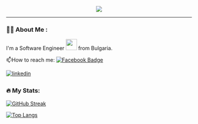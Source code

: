 <div id="header" align="center">
  <img src="https://media.giphy.com/media/p4NLw3I4U0idi/giphy.gif"/>
</div>


  

---

### :woman_technologist: About Me :

I'm a Software Engineer <img src="https://media.giphy.com/media/WUlplcMpOCEmTGBtBW/giphy.gif" width="30"> from Bulgaria.

:mailbox:How to reach me:   [![Facebook Badge](https://img.shields.io/badge/Facebook-%231877F2.svg?style=for-the-badge&logo=Facebook&logoColor=white)](https://www.facebook.com/nikolai.videnov/)   

<a href="https://www.linkedin.com/in/nikolay-videnov-968648239/" target="_blank">
    <img src=https://img.shields.io/badge/linkedin-%231E77B5.svg?&style=for-the-badge&logo=linkedin&logoColor=white alt=linkedin style="margin-bottom: 5px;" />
</a>                                     


### :fire: My Stats:
[![GitHub Streak](https://github-readme-streak-stats.herokuapp.com/?user=niki9011&theme=dark&background=000000)](https://git.io/streak-stats)

[![Top Langs](https://github-readme-stats.vercel.app/api/top-langs/?username=nevenafirkova&layout=compact&title_color=7A7ADB&icon_color=2234AE&text_color=D3D3D3&bg_color=0,000000,130F40)](https://github.com/anuraghazra/github-readme-stats)
